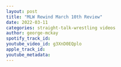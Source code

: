 ```yaml
---
layout: post
title: "MLW Rewind March 10th Review"
date: 2022-03-11
categories: straight-talk-wrestling videos
author: george-mckay
spotify_track_id: 
youtube_video_id: g3XnD0EQplo
apple_track_id: 
youtube_metadata: 
---
```


